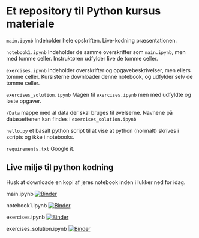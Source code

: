 # Et repository til Python kursus materiale

`main.ipynb` Indeholder hele opskriften. Live-kodning præsentationen.

`notebook1.ipynb` Indeholder de samme overskrifter som `main.ipynb`, men med tomme celler. Instruktøren udfylder live de tomme celler.

`exercises.ipynb` Indeholder overskrifter og opgavebeskrivelser, men ellers tomme celler. Kursisterne downloader denne notebook, og udfylder selv de tomme celler.

`exercises_solution.ipynb` Magen til `exercises.ipynb` men med udfyldte og løste opgaver.

`/Data` mappe med al data der skal bruges til øvelserne. Navnene på datasættenen kan findes i `exercises_solution.ipynb`

`hello.py` et basalt python script til at vise at python (normalt) skrives i scripts og ikke i notebooks.

`requirements.txt` Google it.

## Live miljø til python kodning

Husk at downloade en kopi af jeres notebook inden i lukker ned for idag.

main.ipynb [![Binder](https://mybinder.org/badge_logo.svg)](https://mybinder.org/v2/gh/jessalfredsen/kom_godt_igang_med_python.git/master?filepath=main.ipynb)

notebook1.ipynb [![Binder](https://mybinder.org/badge_logo.svg)](https://mybinder.org/v2/gh/jessalfredsen/kom_godt_igang_med_python.git/master?filepath=notebook1.ipynb)

exercises.ipynb [![Binder](https://mybinder.org/badge_logo.svg)](https://mybinder.org/v2/gh/jessalfredsen/kom_godt_igang_med_python.git/master?filepath=exercises.ipynb)

exercises_solution.ipynb [![Binder](https://mybinder.org/badge_logo.svg)](https://mybinder.org/v2/gh/jessalfredsen/kom_godt_igang_med_python.git/master?filepath=exercises_solution.ipynb)
